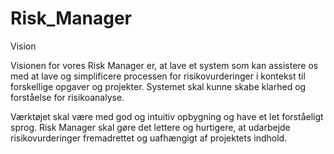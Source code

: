 # Risk_Manager

Vision

Visionen for vores Risk Manager er, at lave et system som kan assistere os med at lave og simplificere processen for risikovurderinger i kontekst til forskellige opgaver og projekter. Systemet skal kunne skabe klarhed og forståelse for risikoanalyse.

Værktøjet skal være med god og intuitiv opbygning og have et let forståeligt sprog. Risk Manager skal gøre det lettere og hurtigere, at udarbejde risikovurderinger fremadrettet og uafhængigt af projektets indhold.
